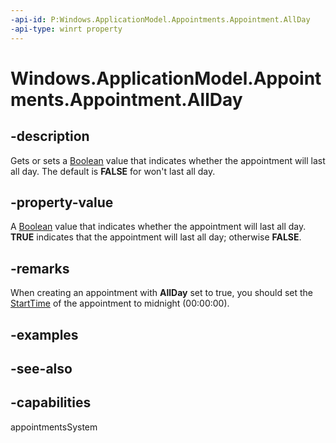 ```yaml
---
-api-id: P:Windows.ApplicationModel.Appointments.Appointment.AllDay
-api-type: winrt property
---
```


<!-- Property syntax
public bool AllDay { get;  set; }
-->

# Windows.ApplicationModel.Appointments.Appointment.AllDay

## -description
Gets or sets a [Boolean](/dotnet/api/system.boolean?redirectedfrom=MSDN) value that indicates whether the appointment will last all day. The default is **FALSE** for won't last all day.

## -property-value
A [Boolean](/dotnet/api/system.boolean?redirectedfrom=MSDN) value that indicates whether the appointment will last all day. **TRUE** indicates that the appointment will last all day; otherwise **FALSE**.

## -remarks
When creating an appointment with **AllDay** set to true, you should set the [StartTime](appointment_starttime.md) of the appointment to midnight (00:00:00).

## -examples

## -see-also

## -capabilities
appointmentsSystem
